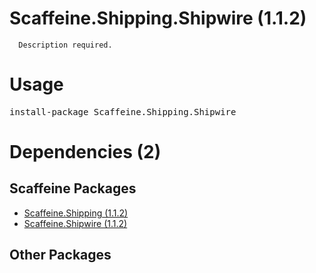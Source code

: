 ﻿Scaffeine.Shipping.Shipwire (1.1.2)
======

      Description required.
    
Usage
======
<pre>install-package Scaffeine.Shipping.Shipwire</pre>
Dependencies (2)
=====

Scaffeine Packages
------
* [Scaffeine.Shipping (1.1.2)](https://github.com/wcpro/Scaffeine/tree/master/src/Scaffeine.Shipping)
* [Scaffeine.Shipwire (1.1.2)](https://github.com/wcpro/Scaffeine/tree/master/src/Scaffeine.Shipwire)

Other Packages
------
